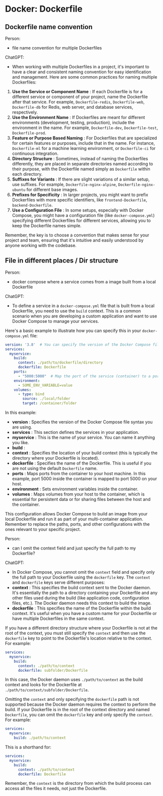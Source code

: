 # Docker: Dockerfile


## Dockerfile name convention

Person:
- file name convention for multiple Dockerfiles

ChatGPT:
- When working with multiple Dockerfiles in a project, it's important to have a clear and consistent naming convention for easy identification and management. Here are some common practices for naming multiple Dockerfiles:
1. **Use the Service or Component Name** : If each Dockerfile is for a different service or component of your project, name the Dockerfile after that service. For example, `Dockerfile-redis`, `Dockerfile-web`, `Dockerfile-db` for Redis, web server, and database services, respectively.
2. **Use the Environment Name** : If Dockerfiles are meant for different environments (development, testing, production), include the environment in the name. For example, `Dockerfile-dev`, `Dockerfile-test`, `Dockerfile-prod`.
3. **Feature or Purpose Based Naming** : For Dockerfiles that are specialized for certain features or purposes, include that in the name. For instance, `Dockerfile-ml` for a machine learning environment, or `Dockerfile-ci` for continuous integration.
4. **Directory Structure** : Sometimes, instead of naming the Dockerfiles differently, they are placed in separate directories named according to their purpose, with the Dockerfile named simply as `Dockerfile` within each directory.
5. **Suffixes for Variants** : If there are slight variations of a similar setup, use suffixes. For example, `Dockerfile-nginx-alpine`, `Dockerfile-nginx-ubuntu` for different base images.
6. **Prefixes for Specificity** : In larger projects, you might want to prefix Dockerfiles with more specific identifiers, like `frontend-Dockerfile`, `backend-Dockerfile`.
7. **Use a Configuration File** : In some setups, especially with Docker Compose, you might have a configuration file (like `docker-compose.yml`) specifying different Dockerfiles for different services, allowing you to keep the Dockerfile names simple.

Remember, the key is to choose a convention that makes sense for your project and team, ensuring that it's intuitive and easily understood by anyone working with the codebase.


## File in different places / Dir structure

Person:
- docker compose where a service comes from a image built from a local Dockerfile

ChatGPT:
- To define a service in a `docker-compose.yml` file that is built from a local Dockerfile, you need to use the `build` context. This is a common scenario when you are developing a custom application and want to use Docker Compose to manage your services.

Here's a basic example to illustrate how you can specify this in your `docker-compose.yml` file:

```yaml
version: '3.8'  # You can specify the version of the Docker Compose file format
services:
  myservice:
    build:
      context: ./path/to/dockerfile/directory
      dockerfile: Dockerfile
    ports:
      - "5000:5000"  # Map the port of the service (container) to a port on the host
    environment:
      - SOME_ENV_VARIABLE=value
    volumes:
      - type: bind
        source: ./local/folder
        target: /container/folder
```



In this example:
- **version** : Specifies the version of the Docker Compose file syntax you are using.
- **services** : This section defines the services in your application.
- **myservice** : This is the name of your service. You can name it anything you like.
- **build** :
- **context** : Specifies the location of your build context (this is typically the directory where your Dockerfile is located).
- **dockerfile** : Specifies the name of the Dockerfile. This is useful if you are not using the default `Dockerfile` name.
- **ports** : Maps ports from the container to your host machine. In this example, port 5000 inside the container is mapped to port 5000 on your host.
- **environment** : Sets environment variables inside the container.
- **volumes** : Maps volumes from your host to the container, which is essential for persistent data or for sharing files between the host and the container.

This configuration allows Docker Compose to build an image from your local Dockerfile and run it as part of your multi-container application. Remember to replace the paths, ports, and other configurations with the ones relevant to your specific project.

Person:
- can I omit the context field and just specify the full path to my Dockerfile?

ChatGPT:
- In Docker Compose, you cannot omit the `context` field and specify only the full path to your Dockerfile using the `dockerfile` key. The `context` and `dockerfile` keys serve different purposes:
- **context** : This specifies the build context sent to the Docker daemon. It's essentially the path to a directory containing your Dockerfile and any other files used during the build (like application code, configuration files, etc.). The Docker daemon needs this context to build the image.
- **dockerfile** : This specifies the name of the Dockerfile within the build context. It's useful when you have a custom name for your Dockerfile or have multiple Dockerfiles in the same context.

If you have a different directory structure where your Dockerfile is not at the root of the context, you must still specify the `context` and then use the `dockerfile` key to point to the Dockerfile's location relative to the context. For example:

```yaml
services:
  myservice:
    build:
      context: ./path/to/context
      dockerfile: subfolder/Dockerfile
```



In this case, the Docker daemon uses `./path/to/context` as the build context and looks for the Dockerfile at `./path/to/context/subfolder/Dockerfile`.

Omitting the `context` and only specifying the `dockerfile` path is not supported because the Docker daemon requires the context to perform the build. If your Dockerfile is in the root of the context directory and named `Dockerfile`, you can omit the `dockerfile` key and only specify the `context`. For example:

```yaml
services:
  myservice:
    build: ./path/to/context
```



This is a shorthand for:

```yaml
services:
  myservice:
    build:
      context: ./path/to/context
      dockerfile: Dockerfile
```



Remember, the `context` is the directory from which the build process can access all the files it needs, not just the Dockerfile.
